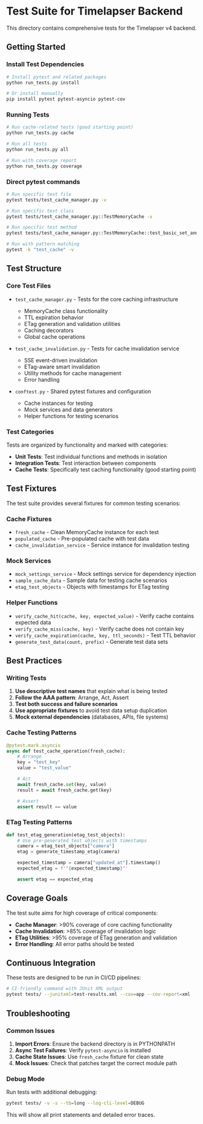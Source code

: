 # Test Suite for Timelapser Backend

This directory contains comprehensive tests for the Timelapser v4 backend.

## Getting Started

### Install Test Dependencies

```bash
# Install pytest and related packages
python run_tests.py install

# Or install manually
pip install pytest pytest-asyncio pytest-cov
```

### Running Tests

```bash
# Run cache-related tests (good starting point)
python run_tests.py cache

# Run all tests
python run_tests.py all

# Run with coverage report
python run_tests.py coverage
```

### Direct pytest commands

```bash
# Run specific test file
pytest tests/test_cache_manager.py -v

# Run specific test class
pytest tests/test_cache_manager.py::TestMemoryCache -v

# Run specific test method
pytest tests/test_cache_manager.py::TestMemoryCache::test_basic_set_and_get -v

# Run with pattern matching
pytest -k "test_cache" -v
```

## Test Structure

### Core Test Files

- `test_cache_manager.py` - Tests for the core caching infrastructure

  - MemoryCache class functionality
  - TTL expiration behavior
  - ETag generation and validation utilities
  - Caching decorators
  - Global cache operations

- `test_cache_invalidation.py` - Tests for cache invalidation service

  - SSE event-driven invalidation
  - ETag-aware smart invalidation
  - Utility methods for cache management
  - Error handling

- `conftest.py` - Shared pytest fixtures and configuration
  - Cache instances for testing
  - Mock services and data generators
  - Helper functions for testing scenarios

### Test Categories

Tests are organized by functionality and marked with categories:

- **Unit Tests**: Test individual functions and methods in isolation
- **Integration Tests**: Test interaction between components
- **Cache Tests**: Specifically test caching functionality (good starting point)

## Test Fixtures

The test suite provides several fixtures for common testing scenarios:

### Cache Fixtures

- `fresh_cache` - Clean MemoryCache instance for each test
- `populated_cache` - Pre-populated cache with test data
- `cache_invalidation_service` - Service instance for invalidation testing

### Mock Services

- `mock_settings_service` - Mock settings service for dependency injection
- `sample_cache_data` - Sample data for testing cache scenarios
- `etag_test_objects` - Objects with timestamps for ETag testing

### Helper Functions

- `verify_cache_hit(cache, key, expected_value)` - Verify cache contains
  expected data
- `verify_cache_miss(cache, key)` - Verify cache does not contain key
- `verify_cache_expiration(cache, key, ttl_seconds)` - Test TTL behavior
- `generate_test_data(count, prefix)` - Generate test data sets

## Best Practices

### Writing Tests

1. **Use descriptive test names** that explain what is being tested
2. **Follow the AAA pattern**: Arrange, Act, Assert
3. **Test both success and failure scenarios**
4. **Use appropriate fixtures** to avoid test data setup duplication
5. **Mock external dependencies** (databases, APIs, file systems)

### Cache Testing Patterns

```python
@pytest.mark.asyncio
async def test_cache_operation(fresh_cache):
    # Arrange
    key = "test_key"
    value = "test_value"

    # Act
    await fresh_cache.set(key, value)
    result = await fresh_cache.get(key)

    # Assert
    assert result == value
```

### ETag Testing Patterns

```python
def test_etag_generation(etag_test_objects):
    # Use pre-generated test objects with timestamps
    camera = etag_test_objects["camera"]
    etag = generate_timestamp_etag(camera)

    expected_timestamp = camera["updated_at"].timestamp()
    expected_etag = f'"{expected_timestamp}"'

    assert etag == expected_etag
```

## Coverage Goals

The test suite aims for high coverage of critical components:

- **Cache Manager**: >90% coverage of core caching functionality
- **Cache Invalidation**: >85% coverage of invalidation logic
- **ETag Utilities**: >95% coverage of ETag generation and validation
- **Error Handling**: All error paths should be tested

## Continuous Integration

These tests are designed to be run in CI/CD pipelines:

```bash
# CI-friendly command with JUnit XML output
pytest tests/ --junitxml=test-results.xml --cov=app --cov-report=xml
```

## Troubleshooting

### Common Issues

1. **Import Errors**: Ensure the backend directory is in PYTHONPATH
2. **Async Test Failures**: Verify `pytest-asyncio` is installed
3. **Cache State Issues**: Use `fresh_cache` fixture for clean state
4. **Mock Issues**: Check that patches target the correct module path

### Debug Mode

Run tests with additional debugging:

```bash
pytest tests/ -v -s --tb=long --log-cli-level=DEBUG
```

This will show all print statements and detailed error traces.

